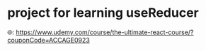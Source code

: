 # project for learning useReducer

🌐: https://www.udemy.com/course/the-ultimate-react-course/?couponCode=ACCAGE0923
